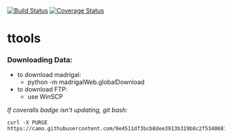 [![Build Status](https://travis-ci.com/gregstarr/ttools.svg?branch=main)](https://travis-ci.com/gregstarr/ttools)
[![Coverage Status](https://coveralls.io/repos/github/gregstarr/ttools/badge.svg?branch=main)](https://coveralls.io/github/gregstarr/ttools?branch=main)

# ttools

### Downloading Data:
* to download madrigal:
    * python -m madrigalWeb.globalDownload
* to download FTP:
    * use WinSCP
    
*If coveralls badge isn't updating, git bash:*
```shell
curl -X PURGE https://camo.githubusercontent.com/9e4511df3bcb8dee3913b319b8c2f534068749f42908f8005badfee571ad2c32/68747470733a2f2f636f766572616c6c732e696f2f7265706f732f6769746875622f6772656773746172722f74746f6f6c732f62616467652e7376673f6272616e63683d6d61696e
```